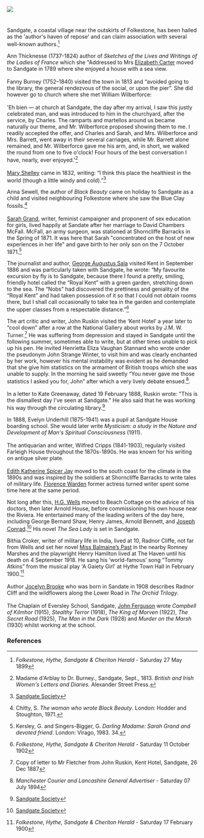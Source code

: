 <a href="https://juncture-digital.org"><img src="https://juncture-digital.org/images/ve-button.png"></a>
<param ve-config title="Sandgate" author="Michelle Crowther" layout="vtl" banner="/images/banners/19c.jpg">

<param ve-entity eid="Q375314" aliases="Folkestone">
<param ve-entity eid="Q967166" aliases="Hythe"> 
<param ve-entity eid="Q16900107" aliases="Shorncliffe">

#

Sandgate, a coastal village near the outskirts of Folkestone, has been hailed as the 'author's haven of repose' and can claim association with several well-known authors.[^ref1] 
<param ve-image url="https://stor.artstor.org/stor/04780929-4966-4142-b325-12a69d7ab094" label="English's Guide to Folkestone, Sandgate, Hythe">

Ann Thicknesse (1737-1824) author of _Sketches of the Lives and Writings of the Ladies of France_ which she "Addressed to Mrs [Elizabeth Carter](/18c/18c-carter-biography) moved to Sandgate in 1789 where she enjoyed a house with a sea view.
<br><br>
Fanny Burney (1752–1840) visited the town in 1813 and “avoided going to the library, the general rendezvous of the social, or upon the pier”. She did however go to church where she met William Wilberforce:
<br><br>
'Eh bien — at church at Sandgate, the day after my arrival, I saw this justly celebrated man, and was introduced to him in the churchyard, after the service, by Charles. The ramparts and martellos around us became naturally our theme, and Mr. Wilberforce proposed showing them to me. I readily accepted the offer, and Charles and Sarah, and Mrs. Wilberforce and Mrs. Barrett, went away in their several carriages, while Mr. Barrett alone remained, and Mr. Wilberforce gave me his arm, and, in short, we walked the round from one to five o'clock! Four hours of the best conversation I have, nearly, ever enjoyed.'[^ref2] 
<br><br>
[Mary Shelley](https://kent-maps.online/19c/19c-shelleym-biography/) came in 1832, writing: “I think this place the healthiest in the world (though a little windy and cold).”[^ref3] 
<param ve-image url="https://upload.wikimedia.org/wikipedia/commons/6/60/Frances_d%27Arblay_%28%27Fanny_Burney%27%29_by_Edward_Francisco_Burney.jpg" label="Fanny Burney" attribution="Edward Francis Burney, Public domain, via Wikimedia Commons">

Anna Sewell, the author of _Black Beauty_ came on holiday to Sandgate as a child and visited neighbouring Folkestone where she saw the Blue Clay fossils.[^ref4]
<br><br>
[Sarah Grand](/19c/19c-grand-biography), writer, feminist campaigner and proponent of sex education for girls, lived happily at Sandate after her marriage to David Chambers McFall. McFall, an army surgeon, was stationed at Shorncliffe Barracks in the Spring of 1871. It was here that Sarah "concentrated on the host of new experiences in her life" and gave birth to her only son on the 7 October 1871.[^ref5]
<param ve-image url="https://upload.wikimedia.org/wikipedia/commons/a/aa/Sarah_Grand_profile.jpg" label="Sarah Grand by Hayman Seleg Mendelssohn" attribution="Public domain, via Wikimedia Commons">

The journalist and author, [George Augustus Sala](/19c/19c-sala-biography) visited Kent in September 1886 and was particularly taken with Sandgate, he wrote: “My favourite excursion by fly is to Sandgate, because there I found a pretty, smiling, friendly hotel called the “Royal Kent” with a green garden, stretching down to the sea. The “Nobs” had discovered the prettiness and geniality of the “Royal Kent” and had taken possession of it so that I could not obtain rooms there, but I shall call occasionally to take tea in the garden and contemplate the upper classes from a respectable distance.”[^ref6]  
<param ve-image url="https://upload.wikimedia.org/wikipedia/commons/2/2a/GeorgeAugustusSala1828-1895.jpg" label="George Augustus Sala" attribution="Allister, via Wikimedia Commons" license="CC BY 2.0">

The art critic and writer, John Ruskin visited the ‘Kent Hotel’ a year later to “cool down” after a row at the National Gallery about works by J.M. W. Turner.[^ref7]  He was suffering from depression and stayed in Sandgate until the following summer, sometimes able to write, but at other times unable to pick up his pen. He invited Henrietta Eliza Vaughan Stannard who wrote under the pseudonym John Strange Winter, to visit him and was clearly enchanted by her work, however his mental instability was evident as he demanded that she give him statistics on the armament of British troops which she was unable to supply. In the morning he said sweetly “You never gave me those statistics I asked you for, John” after which a very lively debate ensued.[^ref8]. 
<br><br>
In a letter to Kate Greenaway, dated 19 February 1888, Ruskin wrote: "This is the dismallest day I've seen at Sandgate." He also said that he was working his way through the circulating library.[^ref9]
<param ve-image url="https://upload.wikimedia.org/wikipedia/commons/b/b5/John_Ruskin%2C_1882.jpg" label="John Ruskin, 1882" attribution="Wellcome Library, London, Public domain, via Wikimedia Commons">

In 1888, Evelyn Underhill (1875-1941) was a pupil at Sandgate House boarding school. She would later write _Mysticism: a study in the Nature and Development of Man's Spiritual Consciousness_ (1911).
<br><br>
The antiquarian and writer, Wilfred Cripps (1841-1903), regularly visited Farleigh House throughout the 1870s-1890s. He was known for his writing on antique silver plate. 
<br><br>
[Edith Katherine Spicer Jay]( https://kent-maps.online/19c/19c-spicer-jay-biography/) moved to the south coast for the climate in the 1890s and was inspired by the soldiers at Shorncliffe Barracks to write tales of military life. [Florence Warden]( https://kent-maps.online/19c/19c-florence-warden-biography/) former actress turned writer spent some time here at the same period.  
<param ve-image url="https://stor.artstor.org/stor/071a49ae-7ac8-4b59-94ba-d7fdce39f57c" label="1st Royal Scots Regt. at the Shorncliffe Barracks" attribution="Kent Maps Online Postcard Collection"> 

Not long after this, [H.G. Wells](https://kent-maps.online/20c/20c-wellshg-biography/ ) moved to Beach Cottage  on the advice of his doctors, then later Arnold House, before commissioning his own house near the Riviera. He entertained many of the leading writers of the day here, including George Bernard Shaw, Henry James, Arnold Bennett, and [Joseph Conrad]( https://kent-maps.online/19c/19c-conrad-biography/).[^ref10]  His novel _The Sea Lady_ is set in Sandgate.
<param ve-image url="/images/spade%20MJC.jpg" label="Spade House" attribution="Photographed by Martin Crowther">

Bithia Croker, writer of military life in India, lived at 10, Radnor Cliffe, not far from Wells and set her novel [Miss Balmaine’s Past]( https://kent-maps.online/19c/19c-croker-missbalmaine/) in the nearby Romney Marshes and the playwright Henry Hamilton lived at The Haven until his death on 4 September 1918. He sang his ‘world-famous’ song “Tommy Atkins” from the musical play 'A Gaiety Girl' at Hythe Town Hall in February 1900.[^ref11] 
<br><br>
Author [Jocelyn Brooke](/20c/20c-brooke-biography) who was born in Sandate in 1908 describes Radnor Cliff and the  wildflowers along the Lower Road in _The Orchid Trilogy_.
<br><br>
The Chaplain of Eversley School, Sandgate, [John Ferguson](/20c/20c-ferguson-biography/) wrote _Campbell of Kilmhor_ (1915), _Stealthy Terror_ (1918), _The King of Morven_ (1922), _The Secret Road_ (1925), _The Man in the Dark_ (1928) and _Murder on the Marsh_ (1930) whilst working at the school.
<param ve-image url="https://stor.artstor.org/stor/4cee51d5-7884-4217-9dda-d92840561842" label="Home of Bithia Croker" attribution="Photographed by Martin Crowther">

### References

[^ref1]: _Folkestone, Hythe, Sandgate & Cheriton Herald_ - Saturday 27 May 1899
[^ref2]: Madame d'Arblay to Dr. Burney., Sandgate, Sept., 1813. _British and Irish Women's Letters and Diaries._ Alexander Street Press.
[^ref3]: [Sandgate Society](http://archive.sandgatesociety.com/uploads/document/5cfe41f2aa233.pdf)
[^ref4]: Chitty, S. _The woman who wrote Black Beauty_. London: Hodder and Stoughton, 1971.
[^ref5]: Kersley, G. and Singers-Bigger, G. _Darling Madame: Sarah Grand and devoted friend_. London: Virago, 1983. 34.
[^ref6]: _Folkestone, Hythe, Sandgate & Cheriton Herald_ - Saturday 11 October 1902
[^ref7]: Copy of letter to Mr Fletcher from John Ruskin, Kent Hotel, Sandgate,  26 Dec 1887
[^ref8]: _Manchester Courier and Lancashire General Advertiser_ - Saturday 07 July 1894
[^ref9]: [Sandgate Society](http://archive.sandgatesociety.com/uploads/document/5cfe304a90572.jpg)
[^ref10]: [Sandgate Society](http://archive.sandgatesociety.com/uploads/document/5cfe37053d8f1.pdf)
[^ref11]: _Folkestone, Hythe, Sandgate & Cheriton Herald_ - Saturday 17 February 1900

